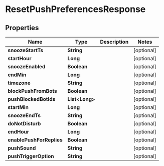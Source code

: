

# ResetPushPreferencesResponse


## Properties

| Name | Type | Description | Notes |
|------------ | ------------- | ------------- | -------------|
|**snoozeStartTs** | **String** |  |  [optional] |
|**startHour** | **Long** |  |  [optional] |
|**snoozeEnabled** | **Boolean** |  |  [optional] |
|**endMin** | **Long** |  |  [optional] |
|**timezone** | **String** |  |  [optional] |
|**blockPushFromBots** | **Boolean** |  |  [optional] |
|**pushBlockedBotIds** | **List&lt;Long&gt;** |  |  [optional] |
|**startMin** | **Long** |  |  [optional] |
|**snoozeEndTs** | **String** |  |  [optional] |
|**doNotDisturb** | **Boolean** |  |  [optional] |
|**endHour** | **Long** |  |  [optional] |
|**enablePushForReplies** | **Boolean** |  |  [optional] |
|**pushSound** | **String** |  |  [optional] |
|**pushTriggerOption** | **String** |  |  [optional] |



